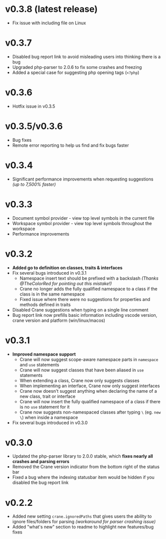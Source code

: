 # v0.3.8 (latest release)
- Fix issue with including file on Linux

# v0.3.7
- Disabled bug report link to avoid misleading users into thinking there is a bug
- Upgraded php-parser to 2.0.6 to fix some crashes and freezing
- Added a special case for suggesting php opening tags (`<?php`)

# v0.3.6
- Hotfix issue in v0.3.5

# v0.3.5/v0.3.6
- Bug fixes
- Remote error reporting to help us find and fix bugs faster

# v0.3.4
- Significant performance improvements when requesting suggestions *(up to 7,500% faster)*

# v0.3.3
- Document symbol provider - view top level symbols in the current file
- Workspace symbol provider - view top level symbols throughout the workspace
- Performance improvements

# v0.3.2
- **Added go to definition on classes, traits & interfaces**
- Fix several bugs introduced in v0.3.1
  - Namespace insert text should be prefixed with a backslash _(Thanks @TheColorRed for pointing out this mistake!)_
  - Crane no longer adds the fully qualified namespace to a class if the class is in the same namespace
  - Fixed issue where there were no suggestions for properties and methods defined in traits
- Disabled Crane suggestions when typing on a single line comment
- Bug report link now prefills basic information including vscode version, crane version and platform (win/linux/macos)

# v0.3.1
- **Improved namespace support**
  - Crane will now suggest scope-aware namespace parts in `namespace` and `use` statements
  - Crane will now suggest classes that have been aliased in `use` statements
  - When extending a class, Crane now only suggests classes
  - When implementing an interface, Crane now only suggest interfaces
  - Crane now doesn't suggest anything when declaring the name of a new class, trait or interface
  - Crane will now insert the fully qualified namespace of a class if there is no `use` statement for it
  - Crane now suggests non-namespaced classes after typing `\` (eg. `new \`) when inside a namespace
- Fix several bugs introduced in v0.3.0

# v0.3.0
- Updated the php-parser library to 2.0.0 stable, which **fixes nearly all crashes and parsing errors**
- Removed the Crane version indicator from the bottom right of the status bar
- Fixed a bug where the indexing statusbar item would be hidden if you disabled the bug report link

# v0.2.2
- Added new setting `crane.ignoredPaths` that gives users the ability to ignore files/folders for parsing _(workaround for parser crashing issue)_
- Added "what's new" section to readme to highlight new features/bug fixes
